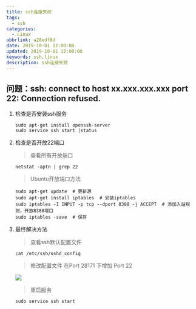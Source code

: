 ```yaml
---
title: ssh连接失败
tags:
  - ssh
categories:
  - Linux
abbrlink: a28edf8d
date: 2019-10-01 12:00:00
updated: 2019-10-01 12:00:00
keywords: ssh,linux
description: ssh连接失败
---
```


## 问题：ssh: connect to host xx.xxx.xxx.xxx port 22: Connection refused.

1. 检查是否安装ssh服务
    ```
    sudo apt-get install openssh-server
    sudo service ssh start |status
    ```

2. 检查是否开放22端口
    > 查看所有开放端口
    ```
    netstat -aptn | grep 22
    ``` 
    > Ubuntu开放端口方法
    ```
    sudo apt-get update  # 更新源
    sudo apt-get install iptables  # 安装iptables
    sudo iptables -I INPUT -p tcp --dport 8388 -j ACCEPT  # 添加入站规则，开放8388端口
    sudo iptables -save  # 保存
    ```
3. 最终解决方法
    > 查看ssh默认配置文件
    ```
    cat /etc/ssh/sshd_config
    ```
    > 修改配置文件 在Port 28171 下增加 Port 22

    ![](https://cdn.jsdelivr.net/gh/kcyln/ImageHosting@latest/2020/07/28/54dbeb03a6f9e5faea73012741753d6b.png)
    
    > 重启服务     
    ```
    sudo service ssh start
    ```


